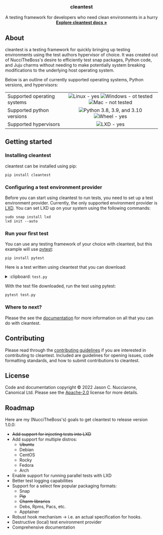 <h3 align="center">cleantest</h3>

<p align="center">
A testing framework for developers who need clean environments in a hurry
<br>
<a href="https://nuccitheboss.github.io/cleantest/"><strong>Explore cleantest docs »</strong></a>
</p>

## About

cleantest is a testing framework for quickly bringing up testing environments using the test authors hypervisor of choice. It was created out of NucciTheBoss's desire to efficiently test snap packages, Python code, and Juju charms without needing to make potentially system breaking modifications to the underlying host operating system.

Below is an outline of currently supported operating systems, Python versions, and hypervisors:

|||
| :--- | :---: |
| Supported operating systems | ![Linux - yes](https://img.shields.io/badge/Linux-yes-green) ![Windows - ot tested](https://img.shields.io/badge/Windows-not%20tested-red) ![Mac - not tested](https://img.shields.io/badge/Mac-not%20tested-red) |
| Supported python versions | ![Python 3.8, 3.9, and 3.10](https://img.shields.io/pypi/pyversions/cleantest) ![Wheel - yes](https://img.shields.io/pypi/wheel/cleantest)|
| Supported hypervisors | ![LXD - yes](https://img.shields.io/badge/LXD-yes-green) |

## Getting started

### Installing cleantest

cleantest can be installed using pip:

```
pip install cleantest
```

### Configuring a test environment provider

Before you can start using cleantest to run tests, you need to set up a test environment provider. Currently, the only supported environment provider is [LXD](https://ubuntu.com/lxd). You can set LXD up on your system using the following commands:

```
sudo snap install lxd
lxd init --auto
```

### Run your first test

You can use any testing framework of your choice with cleantest, but this example will use [pytest](https://docs.pytest.org/en/7.2.x/):

```
pip install pytest
```

Here is a test written using cleantest that you can download:

<details>
  <summary> :clipboard: <code>test.py</code> </summary>

```python
#!/usr/bin/env python3

"""A basic test"""

from cleantest.provider import lxd


@lxd(preserve=False)
def do_something():
    import sys

    try:
        import urllib
        sys.exit(0)
    except ImportError:
        sys.exit(1)


class TestSuite:
    def test_do_something(self) -> None:
        result = do_something()
        assert result.exit_code == 0
```
</details>

With the test file downloaded, run the test using pytest:

```
pytest test.py
```

### Where to next?

Please the see the [documentation](https://nuccitheboss.github.io/cleantest/) for more information on all that you can do with cleantest.

## Contributing

Please read through the [contributing guidelines](https://github.com/NucciTheBoss/cleantest/blob/main/CONTRIBUTING.md) if you are interested in contributing to cleantest. Included are guidelines for opening issues, code formatting standards, and how to submit contributions to cleantest.

## License

Code and documentation copyright &copy; 2022 Jason C. Nucciarone, Canonical Ltd. Please see the [Apache-2.0](https://www.apache.org/licenses/LICENSE-2.0.html) license for more details.

## Roadmap

Here are my (NucciTheBoss's) goals to get cleantest to release version 1.0.0:

* ~~Add support for injecting tests into LXD~~
* Add support for multiple distros:
  * ~~Ubuntu~~
  * Debian
  * CentOS
  * Rocky
  * Fedora
  * Arch
* Enable support for running parallel tests with LXD
* Better test logging capabilities
* Support for a select few popular packaging formats:
  * Snap
  * ~~Pip~~
  * ~~Charm libraries~~
  * Debs, Rpms, Pacs, etc.
  * Apptainer
* Robust hook mechanism -> i.e. an actual specification for hooks.
* Destructive (local) test environment provider
* Comprehensive documentation